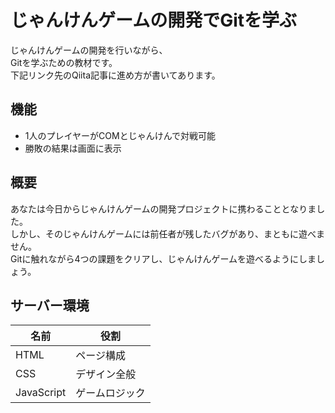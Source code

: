 # じゃんけんゲームの開発でGitを学ぶ

じゃんけんゲームの開発を行いながら、  
Gitを学ぶための教材です。  
下記リンク先のQiita記事に進め方が書いてあります。  

## 機能
- 1人のプレイヤーがCOMとじゃんけんで対戦可能
- 勝敗の結果は画面に表示

## 概要
あなたは今日からじゃんけんゲームの開発プロジェクトに携わることとなりました。  
しかし、そのじゃんけんゲームには前任者が残したバグがあり、まともに遊べません。  
Gitに触れながら4つの課題をクリアし、じゃんけんゲームを遊べるようにしましょう。  

## サーバー環境
|名前|役割|
|---|---|
|HTML|ページ構成|
|CSS|デザイン全般|
|JavaScript|ゲームロジック|
